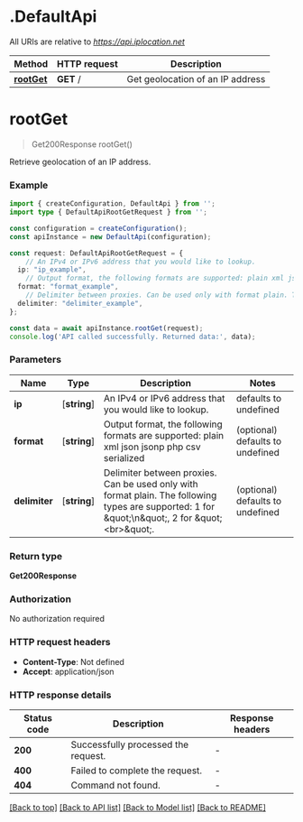 # .DefaultApi

All URIs are relative to *https://api.iplocation.net*

Method | HTTP request | Description
------------- | ------------- | -------------
[**rootGet**](DefaultApi.md#rootGet) | **GET** / | Get geolocation of an IP address


# **rootGet**
> Get200Response rootGet()

Retrieve geolocation of an IP address. 

### Example


```typescript
import { createConfiguration, DefaultApi } from '';
import type { DefaultApiRootGetRequest } from '';

const configuration = createConfiguration();
const apiInstance = new DefaultApi(configuration);

const request: DefaultApiRootGetRequest = {
    // An IPv4 or IPv6 address that you would like to lookup.
  ip: "ip_example",
    // Output format, the following formats are supported: plain xml json jsonp php csv serialized (optional)
  format: "format_example",
    // Delimiter between proxies. Can be used only with format plain. The following types are supported: 1 for \"\\n\", 2 for \"<br>\". (optional)
  delimiter: "delimiter_example",
};

const data = await apiInstance.rootGet(request);
console.log('API called successfully. Returned data:', data);
```


### Parameters

Name | Type | Description  | Notes
------------- | ------------- | ------------- | -------------
 **ip** | [**string**] | An IPv4 or IPv6 address that you would like to lookup. | defaults to undefined
 **format** | [**string**] | Output format, the following formats are supported: plain xml json jsonp php csv serialized | (optional) defaults to undefined
 **delimiter** | [**string**] | Delimiter between proxies. Can be used only with format plain. The following types are supported: 1 for \&quot;\\n\&quot;, 2 for \&quot;&lt;br&gt;\&quot;. | (optional) defaults to undefined


### Return type

**Get200Response**

### Authorization

No authorization required

### HTTP request headers

 - **Content-Type**: Not defined
 - **Accept**: application/json


### HTTP response details
| Status code | Description | Response headers |
|-------------|-------------|------------------|
**200** | Successfully processed the request. |  -  |
**400** | Failed to complete the request. |  -  |
**404** | Command not found. |  -  |

[[Back to top]](#) [[Back to API list]](README.md#documentation-for-api-endpoints) [[Back to Model list]](README.md#documentation-for-models) [[Back to README]](README.md)


